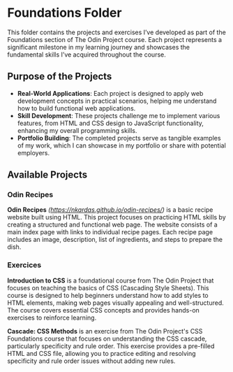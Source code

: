 # Foundations Folder

This folder contains the projects and exercises I’ve developed as part of the Foundations section of The Odin Project course. Each project represents a significant milestone in my learning journey and showcases the fundamental skills I’ve acquired throughout the course.

## Purpose of the Projects

- **Real-World Applications**: Each project is designed to apply web development concepts in practical scenarios, helping me understand how to build functional web applications.
- **Skill Development**: These projects challenge me to implement various features, from HTML and CSS design to JavaScript functionality, enhancing my overall programming skills.
- **Portfolio Building**: The completed projects serve as tangible examples of my work, which I can showcase in my portfolio or share with potential employers.

## Available Projects

### Odin Recipes

**Odin Recipes** *(https://nkardas.github.io/odin-recipes/)* is a basic recipe website built using HTML. This project focuses on practicing HTML skills by creating a structured and functional web page. The website consists of a main index page with links to individual recipe pages. Each recipe page includes an image, description, list of ingredients, and steps to prepare the dish.

### Exercices

**Introduction to CSS** is a foundational course from The Odin Project that focuses on teaching the basics of CSS (Cascading Style Sheets). This course is designed to help beginners understand how to add styles to HTML elements, making web pages visually appealing and well-structured. The course covers essential CSS concepts and provides hands-on exercises to reinforce learning.

**Cascade: CSS Methods** is an exercise from The Odin Project's CSS Foundations course that focuses on understanding the CSS cascade, particularly specificity and rule order. This exercise provides a pre-filled HTML and CSS file, allowing you to practice editing and resolving specificity and rule order issues without adding new rules.
